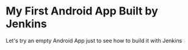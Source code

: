 # My First Android App Built by Jenkins
Let's try an empty Android App just to see how to build it with Jenkins
